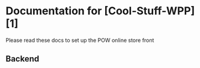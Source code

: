 # Documentation for [Cool-Stuff-WPP][1]

Please read these docs to set up the POW online store front

## Backend
